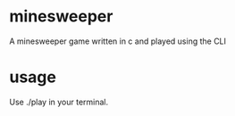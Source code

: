 # minesweeper
A minesweeper game written in c and played using the CLI

# usage
Use ./play in your terminal.
